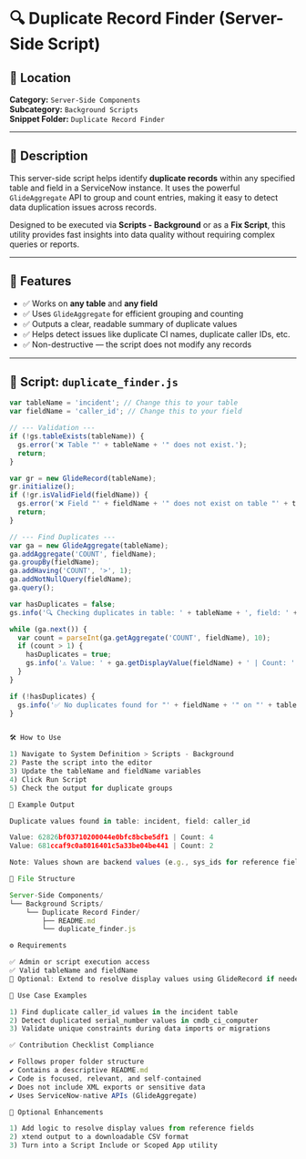# 🔍 Duplicate Record Finder (Server-Side Script)

## 📁 Location  
**Category:** `Server-Side Components`  
**Subcategory:** `Background Scripts`  
**Snippet Folder:** `Duplicate Record Finder`  

---

## 📌 Description

This server-side script helps identify **duplicate records** within any specified table and field in a ServiceNow instance. It uses the powerful `GlideAggregate` API to group and count entries, making it easy to detect data duplication issues across records.

Designed to be executed via **Scripts - Background** or as a **Fix Script**, this utility provides fast insights into data quality without requiring complex queries or reports.

---

## 🚀 Features

- ✅ Works on **any table** and **any field**
- ✅ Uses `GlideAggregate` for efficient grouping and counting
- ✅ Outputs a clear, readable summary of duplicate values
- ✅ Helps detect issues like duplicate CI names, duplicate caller IDs, etc.
- ✅ Non-destructive — the script does not modify any records

---

## 📄 Script: `duplicate_finder.js`

```javascript
var tableName = 'incident'; // Change this to your table
var fieldName = 'caller_id'; // Change this to your field

// --- Validation ---
if (!gs.tableExists(tableName)) {
  gs.error('❌ Table "' + tableName + '" does not exist.');
  return;
}

var gr = new GlideRecord(tableName);
gr.initialize();
if (!gr.isValidField(fieldName)) {
  gs.error('❌ Field "' + fieldName + '" does not exist on table "' + tableName + '".');
  return;
}

// --- Find Duplicates ---
var ga = new GlideAggregate(tableName);
ga.addAggregate('COUNT', fieldName);
ga.groupBy(fieldName);
ga.addHaving('COUNT', '>', 1);
ga.addNotNullQuery(fieldName);
ga.query();

var hasDuplicates = false;
gs.info('🔍 Checking duplicates in table: ' + tableName + ', field: ' + fieldName);

while (ga.next()) {
  var count = parseInt(ga.getAggregate('COUNT', fieldName), 10);
  if (count > 1) {
    hasDuplicates = true;
    gs.info('⚠️ Value: ' + ga.getDisplayValue(fieldName) + ' | Count: ' + count);
  }
}

if (!hasDuplicates) {
  gs.info('✅ No duplicates found for "' + fieldName + '" on "' + tableName + '".');
}


🛠️ How to Use

1) Navigate to System Definition > Scripts - Background
2) Paste the script into the editor
3) Update the tableName and fieldName variables
4) Click Run Script
5) Check the output for duplicate groups

📸 Example Output

Duplicate values found in table: incident, field: caller_id

Value: 62826bf03710200044e0bfc8bcbe5df1 | Count: 4
Value: 681ccaf9c0a8016401c5a33be04be441 | Count: 2

Note: Values shown are backend values (e.g., sys_ids for reference fields)

📂 File Structure

Server-Side Components/
└── Background Scripts/
    └── Duplicate Record Finder/
        ├── README.md
        └── duplicate_finder.js

⚙️ Requirements

✅ Admin or script execution access
✅ Valid tableName and fieldName
🔁 Optional: Extend to resolve display values using GlideRecord if needed

🧠 Use Case Examples

1) Find duplicate caller_id values in the incident table
2) Detect duplicated serial_number values in cmdb_ci_computer
3) Validate unique constraints during data imports or migrations

✅ Contribution Checklist Compliance

✔️ Follows proper folder structure
✔️ Contains a descriptive README.md
✔️ Code is focused, relevant, and self-contained
✔️ Does not include XML exports or sensitive data
✔️ Uses ServiceNow-native APIs (GlideAggregate)

🧩 Optional Enhancements

1) Add logic to resolve display values from reference fields
2) xtend output to a downloadable CSV format
3) Turn into a Script Include or Scoped App utility

